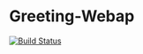 # Greeting-Webap
[![Build Status](https://travis-ci.org/Phindie/Greeting-Webapp.svg?branch=master)](https://travis-ci.org/Phindie/Greeting-Webapp)
